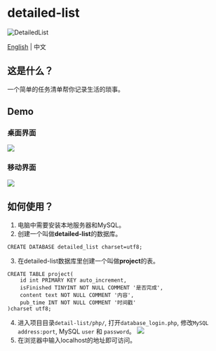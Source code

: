 # detailed-list

![DetailedList](https://img.shields.io/badge/DetailedList-1.0.0-orange)

[English](https://github.com/Jackie1123/detailed-list/blob/master/README.md) | 中文

## 这是什么？
一个简单的任务清单帮你记录生活的琐事。
## Demo
### 桌面界面
![](https://s1.ax1x.com/2020/07/01/NTh6ns.png)
### 移动界面
![](https://s1.ax1x.com/2020/07/01/NThcBn.jpg)
## 如何使用？
1. 电脑中需要安装本地服务器和MySQL。
2. 创建一个叫做**detailed-list**的数据库。
```MySQL
CREATE DATABASE detailed_list charset=utf8;
```
3. 在detailed-list数据库里创建一个叫做**project**的表。
```MySQL
CREATE TABLE project(
    id int PRIMARY KEY auto_increment,
    isFinished TINYINT NOT NULL COMMENT '是否完成',
    content text NOT NULL COMMENT '内容',
    pub_time INT NOT NULL COMMENT '时间戳'
)charset utf8;
```
4. 进入项目目录```detail-list/php/```, 打开```database_login.php```, 修改```MySQL address:port```, MySQL ```user``` 和 ```password```。
![](https://s1.ax1x.com/2020/07/01/NTTBOe.jpg)
5. 在浏览器中输入localhost的地址即可访问。